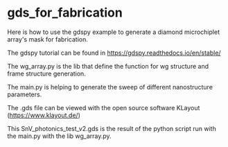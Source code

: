 # gds_for_fabrication
Here is how to use the gdspy example to generate a diamond microchiplet array's mask for fabrication.

The gdspy tutorial can be found in https://gdspy.readthedocs.io/en/stable/

The wg_array.py is the lib that define the function for wg structure and frame structure generation.

The main.py is helping to generate the sweep of different nanostructure parameters.

The .gds file can be viewed with the open source software KLayout (https://www.klayout.de/)

This SnV_photonics_test_v2.gds is the result of the python script run with the main.py with the lib wg_array.py.
